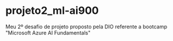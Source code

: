# projeto2_ml-ai900
Meu 2º desafio de projeto proposto pela DIO referente a bootcamp "Microsoft Azure AI Fundamentals"
